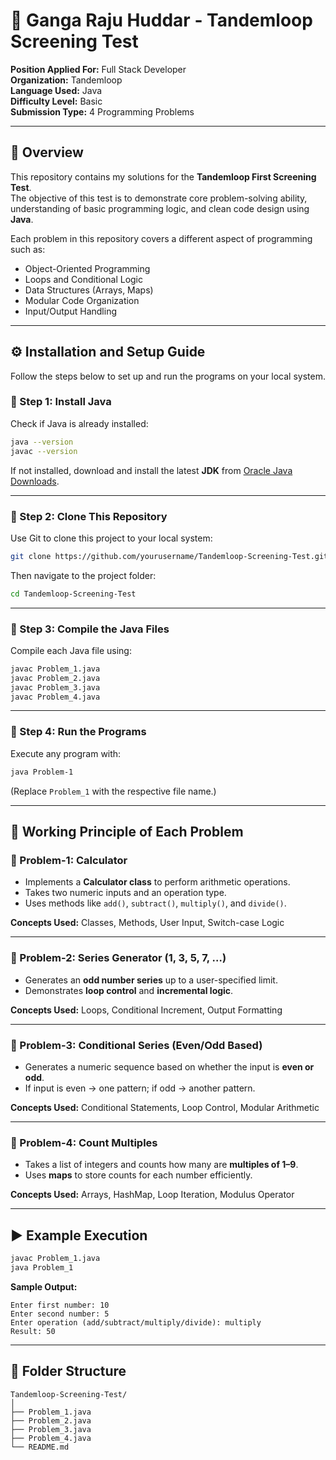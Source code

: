 # 🚀 Ganga Raju Huddar - Tandemloop Screening Test

**Position Applied For:** Full Stack Developer  
**Organization:** Tandemloop  
**Language Used:** Java  
**Difficulty Level:** Basic  
**Submission Type:** 4 Programming Problems

---

## 📘 Overview

This repository contains my solutions for the **Tandemloop First Screening Test**.  
The objective of this test is to demonstrate core problem-solving ability, understanding of basic programming logic, and clean code design using **Java**.

Each problem in this repository covers a different aspect of programming such as:
- Object-Oriented Programming  
- Loops and Conditional Logic  
- Data Structures (Arrays, Maps)  
- Modular Code Organization  
- Input/Output Handling  

---

## ⚙️ Installation and Setup Guide

Follow the steps below to set up and run the programs on your local system.

### 🧩 Step 1: Install Java
Check if Java is already installed:
```bash
java --version
javac --version

```

If not installed, download and install the latest **JDK** from [Oracle Java Downloads](https://www.oracle.com/java/technologies/downloads/).

---

### 🧩 Step 2: Clone This Repository

Use Git to clone this project to your local system:

```bash
git clone https://github.com/yourusername/Tandemloop-Screening-Test.git
```

Then navigate to the project folder:

```bash
cd Tandemloop-Screening-Test
```

---

### 🧩 Step 3: Compile the Java Files

Compile each Java file using:

```bash
javac Problem_1.java
javac Problem_2.java
javac Problem_3.java
javac Problem_4.java
```

---

### 🧩 Step 4: Run the Programs

Execute any program with:

```bash
java Problem-1
```

(Replace `Problem_1` with the respective file name.)

---

## 🧠 Working Principle of Each Problem

### 🧮 Problem-1: Calculator

* Implements a **Calculator class** to perform arithmetic operations.
* Takes two numeric inputs and an operation type.
* Uses methods like `add()`, `subtract()`, `multiply()`, and `divide()`.

**Concepts Used:** Classes, Methods, User Input, Switch-case Logic

---

### 🔢 Problem-2: Series Generator (1, 3, 5, 7, …)

* Generates an **odd number series** up to a user-specified limit.
* Demonstrates **loop control** and **incremental logic**.

**Concepts Used:** Loops, Conditional Increment, Output Formatting

---

### 🔄 Problem-3: Conditional Series (Even/Odd Based)

* Generates a numeric sequence based on whether the input is **even or odd**.
* If input is even → one pattern; if odd → another pattern.

**Concepts Used:** Conditional Statements, Loop Control, Modular Arithmetic

---

### 🧮 Problem-4: Count Multiples

* Takes a list of integers and counts how many are **multiples of 1–9**.
* Uses **maps** to store counts for each number efficiently.

**Concepts Used:** Arrays, HashMap, Loop Iteration, Modulus Operator

---

## ▶️ Example Execution

```bash
javac Problem_1.java
java Problem_1
```

**Sample Output:**

```
Enter first number: 10
Enter second number: 5
Enter operation (add/subtract/multiply/divide): multiply
Result: 50
```

---

## 🧾 Folder Structure

```
Tandemloop-Screening-Test/
│
├── Problem_1.java
├── Problem_2.java
├── Problem_3.java
├── Problem_4.java
└── README.md
```

